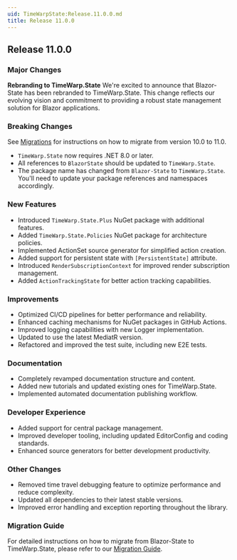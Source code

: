 ```yaml
---
uid: TimeWarpState:Release.11.0.0.md
title: Release 11.0.0
---
```


## Release 11.0.0

### Major Changes

**Rebranding to TimeWarp.State**
We're excited to announce that Blazor-State has been rebranded to TimeWarp.State. 
This change reflects our evolving vision and commitment to providing a robust state management solution for Blazor applications.

### Breaking Changes

See [Migrations](xref:BlazorState:Migration10-11.md) for instructions on how to migrate from version 10.0 to 11.0.

- `TimeWarp.State` now requires .NET 8.0 or later. 
- All references to `BlazorState` should be updated to `TimeWarp.State`.
- The package name has changed from `Blazor-State` to `TimeWarp.State`.
  You'll need to update your package references and namespaces accordingly.

### New Features

- Introduced `TimeWarp.State.Plus` NuGet package with additional features.
- Added `TimeWarp.State.Policies` NuGet package for architecture policies.
- Implemented ActionSet source generator for simplified action creation.
- Added support for persistent state with `[PersistentState]` attribute.
- Introduced `RenderSubscriptionContext` for improved render subscription management.
- Added `ActionTrackingState` for better action tracking capabilities.

### Improvements

- Optimized CI/CD pipelines for better performance and reliability.
- Enhanced caching mechanisms for NuGet packages in GitHub Actions.
- Improved logging capabilities with new Logger implementation.
- Updated to use the latest MediatR version.
- Refactored and improved the test suite, including new E2E tests.

### Documentation

- Completely revamped documentation structure and content.
- Added new tutorials and updated existing ones for TimeWarp.State.
- Implemented automated documentation publishing workflow.

### Developer Experience

- Added support for central package management.
- Improved developer tooling, including updated EditorConfig and coding standards.
- Enhanced source generators for better development productivity.

### Other Changes

- Removed time travel debugging feature to optimize performance and reduce complexity.
- Updated all dependencies to their latest stable versions.
- Improved error handling and exception reporting throughout the library.

### Migration Guide

For detailed instructions on how to migrate from Blazor-State to TimeWarp.State, please refer to our [Migration Guide](xref:BlazorState:Migration10-11.md).
